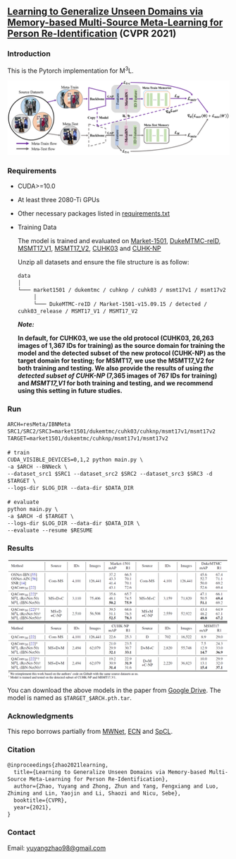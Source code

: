 ## [Learning to Generalize Unseen Domains via Memory-based Multi-Source Meta-Learning for Person Re-Identification](https://arxiv.org/abs/2012.00417) (CVPR 2021)

### Introduction
This is the Pytorch implementation for M<sup>3</sup>L.

![](figures/overview.png)
 
### Requirements

- CUDA>=10.0
- At least three 2080-Ti GPUs 
- Other necessary packages listed in [requirements.txt](requirements.txt)
- Training Data

  The model is trained and evaluated on [Market-1501](https://drive.google.com/file/d/0B8-rUzbwVRk0c054eEozWG9COHM/view), [DukeMTMC-reID](https://drive.google.com/file/d/1jjE85dRCMOgRtvJ5RQV9-Afs-2_5dY3O/view), [MSMT17_V1](https://www.pkuvmc.com/dataset.html), [MSMT17_V2](https://www.pkuvmc.com/dataset.html), [CUHK03](https://drive.google.com/file/d/1ILKiSthHm_XVeRQU2ThWNDVSO7lKWAZ_/view?usp=sharing) and [CUHK-NP](https://github.com/zhunzhong07/person-re-ranking/blob/master/CUHK03-NP/README.md)



  Unzip all datasets and ensure the file structure is as follow:
   
   ```
   data    
   │
   └─── market1501 / dukemtmc / cuhknp / cuhk03 / msmt17v1 / msmt17v2
        │   
        └─── DukeMTMC-reID / Market-1501-v15.09.15 / detected / cuhk03_release / MSMT17_V1 / MSMT17_V2
   ```
   <!-- |        │   
   |        └─── bounding_box_train
   |        │   
   |        └─── bounding_box_test
   |        | 
   |        └─── query
   └─── msmt17
   |    │   
   |    └─── MSMT17_V2
   |        │   
   |        └─── mask_train_v2
   |        │   
   |        └─── mask_test_v2
   |        | 
   |        └─── list_train.txt
   |        │   
   |        └─── list_val.txt
   |        │   
   |        └─── list_query.txt
   |        | 
   |        └─── list_gallery.txt
   └─── cuhk03
   |    │   
   |    └─── cuhk03_release
   |        │   
   |        └─── images
   |        │   
   |        └─── splits.json
   |        | 
   |        └─── meta.json -->
  <b> 

  *Note:* 

  In default, for CUHK03, we use the old protocol (CUHK03, 26,263 images of 1,367 IDs for training) as the source domain for training the model and the detected subset of the new protocol (CUHK-NP) as the target domain for testing; for MSMT17, we use the MSMT17\_V2 for both training and testing.
  We also provide the results of using *the detected subset of CUHK-NP* (7,365 images of 767 IDs for training) and *MSMT17\_V1* for both training and testing, and we recommend using this setting in future studies.

<!-- For CUHK03 dataset, we use the old protocol (CUHK03) as the source domain for training the model and the detected subset of the new protocol (CUHK-NP) as the target domain for evaluation. 

For MSMT17, we use the MSMT17_V2 for both training and testing. 

We recommend using *the detected subset of CUHK-NP* and *MSMT17_V1* for both training and testing and we will add the results with them at a later date.  -->
  </b>

### Run
```
ARCH=resMeta/IBNMeta
SRC1/SRC2/SRC3=market1501/dukemtmc/cuhk03/cuhknp/msmt17v1/msmt17v2
TARGET=market1501/dukemtmc/cuhknp/msmt17v1/msmt17v2

# train
CUDA_VISIBLE_DEVICES=0,1,2 python main.py \
-a $ARCH --BNNeck \
--dataset_src1 $SRC1 --dataset_src2 $SRC2 --dataset_src3 $SRC3 -d $TARGET \
--logs-dir $LOG_DIR --data-dir $DATA_DIR

# evaluate
python main.py \
-a $ARCH -d $TARGET \
--logs-dir $LOG_DIR --data-dir $DATA_DIR \
--evaluate --resume $RESUME
```

### Results
![](figures/m3l_results.png)

You can download the above models in the paper from [Google Drive](https://drive.google.com/drive/folders/1P_1nsTirOQ_8OZU0rgEx9eH1M34v5S0v?usp=sharing). The model is named as `$TARGET_$ARCH.pth.tar`.

### Acknowledgments
This repo borrows partially from [MWNet](https://github.com/xjtushujun/meta-weight-net), 
[ECN](https://github.com/zhunzhong07/ECN) and 
[SpCL](https://github.com/yxgeee/SpCL).

### Citation
```
@inproceedings{zhao2021learning,
  title={Learning to Generalize Unseen Domains via Memory-based Multi-Source Meta-Learning for Person Re-Identification},
  author={Zhao, Yuyang and Zhong, Zhun and Yang, Fengxiang and Luo, Zhiming and Lin, Yaojin and Li, Shaozi and Nicu, Sebe},
  booktitle={CVPR},
  year={2021},
}
```

### Contact
Email: yuyangzhao98@gmail.com